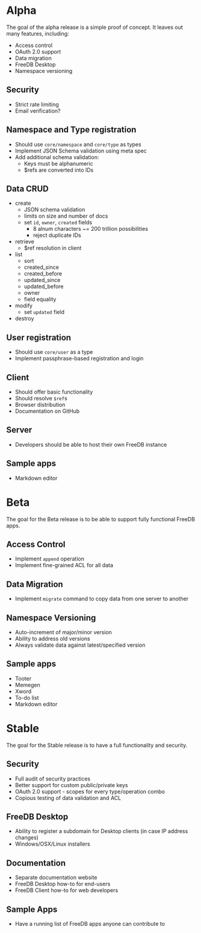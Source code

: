# Alpha

The goal of the alpha release is a simple proof of concept. It leaves out many features, including:
* Access control
* OAuth 2.0 support
* Data migration
* FreeDB Desktop
* Namespace versioning

## Security
* Strict rate limiting
* Email verification?

## Namespace and Type registration
* Should use `core/namespace` and `core/type` as types
* Implement JSON Schema validation using meta spec
* Add additional schema validation:
  * Keys must be alphanumeric
  * $refs are converted into IDs

## Data CRUD
* create
  * JSON schema validation
  * limits on size and number of docs
  * set `id`, `owner`, `created` fields
    * 8 alnum characters ~= 200 trillion possibilities
    * reject duplicate IDs
* retrieve
  * $ref resolution in client
* list
  * sort
  * created_since
  * created_before
  * updated_since
  * updated_before
  * owner
  * field equality
* modify
  * set `updated` field
* destroy

## User registration
* Should use `core/user` as a type
* Implement passphrase-based registration and login

## Client
* Should offer basic functionality
* Should resolve `$ref`s
* Browser distribution
* Documentation on GitHub

## Server
* Developers should be able to host their own FreeDB instance

## Sample apps
* Markdown editor

# Beta

The goal for the Beta release is to be able to support fully functional FreeDB apps.

## Access Control
* Implement `append` operation
* Implement fine-grained ACL for all data

## Data Migration
* Implement `migrate` command to copy data from one server to another

## Namespace Versioning
* Auto-increment of major/minor version
* Ability to address old versions
* Always validate data against latest/specified version

## Sample apps
* Tooter
* Memegen
* Xword
* To-do list
* Markdown editor

# Stable

The goal for the Stable release is to have a full functionality and security.

## Security
* Full audit of security practices
* Better support for custom public/private keys
* OAuth 2.0 support - scopes for every type/operation combo
* Copious testing of data validation and ACL

## FreeDB Desktop
* Ability to register a subdomain for Desktop clients (in case IP address changes)
* Windows/OSX/Linux installers

## Documentation
* Separate documentation website
* FreeDB Desktop how-to for end-users
* FreeDB Client how-to for web developers

## Sample Apps
* Have a running list of FreeDB apps anyone can contribute to
